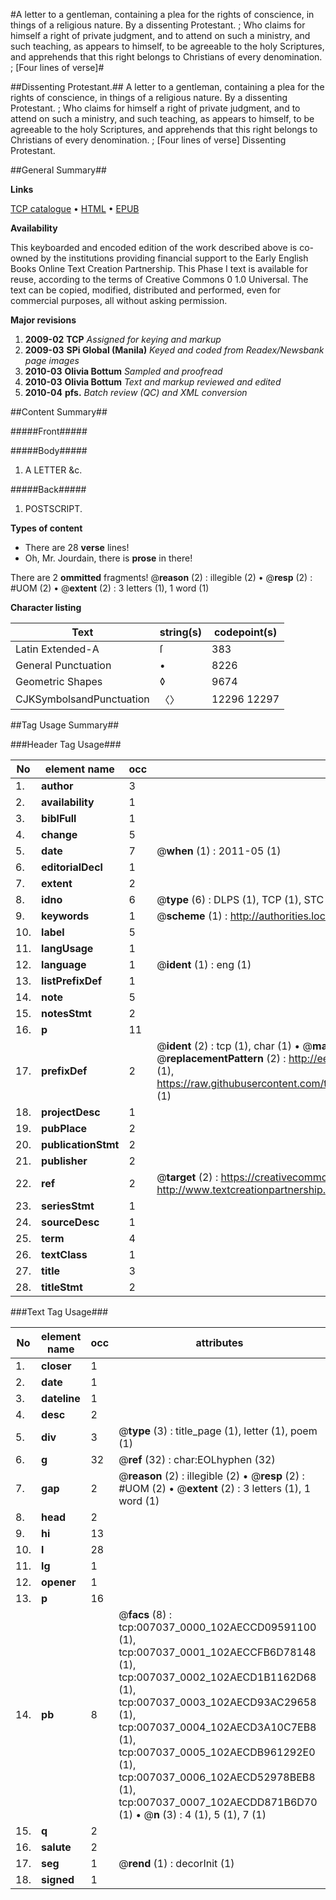 #A letter to a gentleman, containing a plea for the rights of conscience, in things of a religious nature. By a dissenting Protestant. ; Who claims for himself a right of private judgment, and to attend on such a ministry, and such teaching, as appears to himself, to be agreeable to the holy Scriptures, and apprehends that this right belongs to Christians of every denomination. ; [Four lines of verse]#

##Dissenting Protestant.##
A letter to a gentleman, containing a plea for the rights of conscience, in things of a religious nature. By a dissenting Protestant. ; Who claims for himself a right of private judgment, and to attend on such a ministry, and such teaching, as appears to himself, to be agreeable to the holy Scriptures, and apprehends that this right belongs to Christians of every denomination. ; [Four lines of verse]
Dissenting Protestant.

##General Summary##

**Links**

[TCP catalogue](http://www.ota.ox.ac.uk/tcp/)  • 
[HTML](http://tei.it.ox.ac.uk/tcp/Texts-HTML/free/N05/N05550.html)  • 
[EPUB](http://tei.it.ox.ac.uk/tcp/Texts-EPUB/free/N05/N05550.epub)

**Availability**

This keyboarded and encoded edition of the
	       work described above is co-owned by the institutions
	       providing financial support to the Early English Books
	       Online Text Creation Partnership. This Phase I text is
	       available for reuse, according to the terms of Creative
	       Commons 0 1.0 Universal. The text can be copied,
	       modified, distributed and performed, even for
	       commercial purposes, all without asking permission.

**Major revisions**

1. __2009-02__ __TCP__ *Assigned for keying and markup*
1. __2009-03__ __SPi Global (Manila)__ *Keyed and coded from Readex/Newsbank page images*
1. __2010-03__ __Olivia Bottum__ *Sampled and proofread*
1. __2010-03__ __Olivia Bottum__ *Text and markup reviewed and edited*
1. __2010-04__ __pfs.__ *Batch review (QC) and XML conversion*

##Content Summary##

#####Front#####

#####Body#####

1. A LETTER &c.

#####Back#####

1. POSTSCRIPT.

**Types of content**

  * There are 28 **verse** lines!
  * Oh, Mr. Jourdain, there is **prose** in there!

There are 2 **ommitted** fragments! 
 @__reason__ (2) : illegible (2)  •  @__resp__ (2) : #UOM (2)  •  @__extent__ (2) : 3 letters (1), 1 word (1)

**Character listing**


|Text|string(s)|codepoint(s)|
|---|---|---|
|Latin Extended-A|ſ|383|
|General Punctuation|•|8226|
|Geometric Shapes|◊|9674|
|CJKSymbolsandPunctuation|〈〉|12296 12297|

##Tag Usage Summary##

###Header Tag Usage###

|No|element name|occ|attributes|
|---|---|---|---|
|1.|__author__|3||
|2.|__availability__|1||
|3.|__biblFull__|1||
|4.|__change__|5||
|5.|__date__|7| @__when__ (1) : 2011-05 (1)|
|6.|__editorialDecl__|1||
|7.|__extent__|2||
|8.|__idno__|6| @__type__ (6) : DLPS (1), TCP (1), STC (1), NOTIS (1), IMAGE-SET (1), EVANS-CITATION (1)|
|9.|__keywords__|1| @__scheme__ (1) : http://authorities.loc.gov/ (1)|
|10.|__label__|5||
|11.|__langUsage__|1||
|12.|__language__|1| @__ident__ (1) : eng (1)|
|13.|__listPrefixDef__|1||
|14.|__note__|5||
|15.|__notesStmt__|2||
|16.|__p__|11||
|17.|__prefixDef__|2| @__ident__ (2) : tcp (1), char (1)  •  @__matchPattern__ (2) : ([0-9\-]+):([0-9IVX]+) (1), (.+) (1)  •  @__replacementPattern__ (2) : http://eebo.chadwyck.com/downloadtiff?vid=$1&page=$2 (1), https://raw.githubusercontent.com/textcreationpartnership/Texts/master/tcpchars.xml#$1 (1)|
|18.|__projectDesc__|1||
|19.|__pubPlace__|2||
|20.|__publicationStmt__|2||
|21.|__publisher__|2||
|22.|__ref__|2| @__target__ (2) : https://creativecommons.org/publicdomain/zero/1.0/ (1), http://www.textcreationpartnership.org/docs/. (1)|
|23.|__seriesStmt__|1||
|24.|__sourceDesc__|1||
|25.|__term__|4||
|26.|__textClass__|1||
|27.|__title__|3||
|28.|__titleStmt__|2||


###Text Tag Usage###

|No|element name|occ|attributes|
|---|---|---|---|
|1.|__closer__|1||
|2.|__date__|1||
|3.|__dateline__|1||
|4.|__desc__|2||
|5.|__div__|3| @__type__ (3) : title_page (1), letter (1), poem (1)|
|6.|__g__|32| @__ref__ (32) : char:EOLhyphen (32)|
|7.|__gap__|2| @__reason__ (2) : illegible (2)  •  @__resp__ (2) : #UOM (2)  •  @__extent__ (2) : 3 letters (1), 1 word (1)|
|8.|__head__|2||
|9.|__hi__|13||
|10.|__l__|28||
|11.|__lg__|1||
|12.|__opener__|1||
|13.|__p__|16||
|14.|__pb__|8| @__facs__ (8) : tcp:007037_0000_102AECCD09591100 (1), tcp:007037_0001_102AECCFB6D78148 (1), tcp:007037_0002_102AECD1B1162D68 (1), tcp:007037_0003_102AECD93AC29658 (1), tcp:007037_0004_102AECD3A10C7EB8 (1), tcp:007037_0005_102AECDB961292E0 (1), tcp:007037_0006_102AECD52978BEB8 (1), tcp:007037_0007_102AECDD871B6D70 (1)  •  @__n__ (3) : 4 (1), 5 (1), 7 (1)|
|15.|__q__|2||
|16.|__salute__|2||
|17.|__seg__|1| @__rend__ (1) : decorInit (1)|
|18.|__signed__|1||
